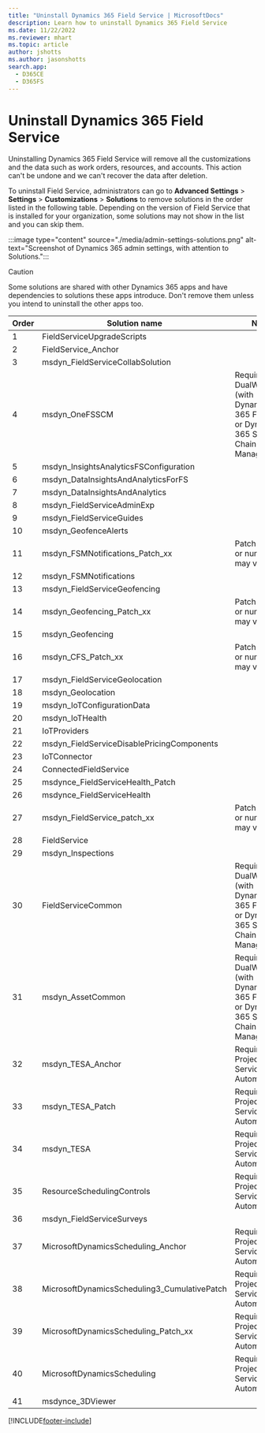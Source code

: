 ```yaml
---
title: "Uninstall Dynamics 365 Field Service | MicrosoftDocs"
description: Learn how to uninstall Dynamics 365 Field Service 
ms.date: 11/22/2022
ms.reviewer: mhart
ms.topic: article
author: jshotts
ms.author: jasonshotts
search.app: 
  - D365CE
  - D365FS
---
```

# Uninstall Dynamics 365 Field Service

Uninstalling Dynamics 365 Field Service will remove all the customizations and the data such as work orders, resources, and accounts. This action can't be undone and we can't recover the data after deletion.

To uninstall Field Service, administrators can go to **Advanced Settings** > **Settings** > **Customizations** > **Solutions** to remove solutions in the order listed in the following table. Depending on the version of Field Service that is installed for your organization, some solutions may not show in the list and you can skip them.

:::image type="content" source="./media/admin-settings-solutions.png" alt-text="Screenshot of Dynamics 365 admin settings, with attention to Solutions.":::

> [!CAUTION]
> Some solutions are shared with other Dynamics 365 apps and have dependencies to solutions these apps introduce. Don't remove them unless you intend to uninstall the other apps too.

| Order | Solution name                         | Note                                                      |
|-------|---------------------------------------|-----------------------------------------------------------|
| 1     | FieldServiceUpgradeScripts            |                                                           |
| 2     | FieldService_Anchor                   |                                                           |
| 3     | msdyn_FieldServiceCollabSolution      |                                                           |
| 4     | msdyn_OneFSSCM                        | Required for DualWrite (with Dynamics 365 Finance or Dynamics 365 Supply Chain Management)  |
| 5     | msdyn_InsightsAnalyticsFSConfiguration|                                                           |
| 6     | msdyn_DataInsightsAndAnalyticsForFS  |                                                           |
| 7     | msdyn_DataInsightsAndAnalytics       |                                                           |
| 8     | msdyn_FieldServiceAdminExp           |                                                           |
| 9     | msdyn_FieldServiceGuides             |                                                           |
| 10    | msdyn_GeofenceAlerts                  |                                                           |
| 11    | msdyn_FSMNotifications_Patch_xx       |    Patch name or number may vary                                                       |
| 12    | msdyn_FSMNotifications               |                                                           |
| 13    | msdyn_FieldServiceGeofencing         |                                                           |
| 14    | msdyn_Geofencing_Patch_xx            |     Patch name or number may vary                                                          |
| 15    | msdyn_Geofencing                     |                                                           |
| 16    | msdyn_CFS_Patch_xx                    |   Patch name or number may vary                                                            |
| 17    | msdyn_FieldServiceGeolocation        |                                                           |
| 18    | msdyn_Geolocation                    |                                                           |
| 19    | msdyn_IoTConfigurationData                   |                                                           |
| 20    | msdyn_IoTHealth                   |                                                           |
| 21   | IoTProviders                    |                                                           |
| 22   | msdyn_FieldServiceDisablePricingComponents                    |                                                           |
| 23    | IoTConnector                    |                                                           |
| 24    | ConnectedFieldService                |                                                           |
| 25    | msdynce_FieldServiceHealth_Patch     |                                                           |
| 26    | msdynce_FieldServiceHealth           |                                                           |
| 27    | msdyn_FieldService_patch_xx          | Patch name or number may vary                             |
| 28    | FieldService                         |                                                           |
| 29    | msdyn_Inspections                    |                                                           |
| 30    | FieldServiceCommon                   | Required for DualWrite (with Dynamics 365 Finance or Dynamics 365 Supply Chain Management)  |
| 31    | msdyn_AssetCommon                    | Required for DualWrite (with Dynamics 365 Finance or Dynamics 365 Supply Chain Management)              |
| 32    | msdyn_TESA_Anchor                    | Required for Project Service Automation       |
| 33    | msdyn_TESA_Patch                     | Required for Project Service Automation       |
| 34    | msdyn_TESA                           | Required for Project Service Automation       |
| 35    | ResourceSchedulingControls           | Required for Project Service Automation                   |
| 36    | msdyn_FieldServiceSurveys            |                                                           |
| 37    | MicrosoftDynamicsScheduling_Anchor   | Required for Project Service Automation                   |
| 38    |	MicrosoftDynamicsScheduling3_CumulativePatch | Required for Project Service Automation           |
| 39    | MicrosoftDynamicsScheduling_Patch_xx | Required for Project Service Automation                   |
| 40    | MicrosoftDynamicsScheduling          | Required for Project Service Automation                   |
| 41    | msdynce_3DViewer                     |                                                           |

[!INCLUDE[footer-include](../includes/footer-banner.md)]
